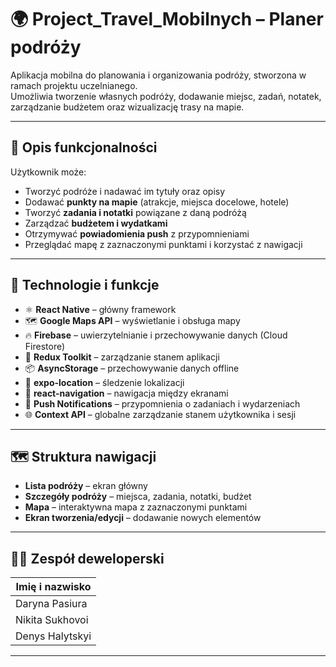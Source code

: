 # 🌍 Project_Travel_Mobilnych – **Planer podróży**

Aplikacja mobilna do planowania i organizowania podróży, stworzona w ramach projektu uczelnianego.  
Umożliwia tworzenie własnych podróży, dodawanie miejsc, zadań, notatek, zarządzanie budżetem oraz wizualizację trasy na mapie.

---

## 📌 **Opis funkcjonalności**
Użytkownik może:
- Tworzyć podróże i nadawać im tytuły oraz opisy
- Dodawać **punkty na mapie** (atrakcje, miejsca docelowe, hotele)
- Tworzyć **zadania i notatki** powiązane z daną podróżą
- Zarządzać **budżetem i wydatkami**
- Otrzymywać **powiadomienia push** z przypomnieniami
- Przeglądać mapę z zaznaczonymi punktami i korzystać z nawigacji

---

## 🚀 **Technologie i funkcje**

- ⚛️ **React Native** – główny framework
- 🗺️ **Google Maps API** – wyświetlanie i obsługa mapy
- 🔥 **Firebase** – uwierzytelnianie i przechowywanie danych (Cloud Firestore)
- 🧠 **Redux Toolkit** – zarządzanie stanem aplikacji
- 📦 **AsyncStorage** – przechowywanie danych offline
- 📍 **expo-location** – śledzenie lokalizacji
- 🧭 **react-navigation** – nawigacja między ekranami
- 🔔 **Push Notifications** – przypomnienia o zadaniach i wydarzeniach
- 🌐 **Context API** – globalne zarządzanie stanem użytkownika i sesji

---

## 🗺️ **Struktura nawigacji**

- **Lista podróży** – ekran główny
- **Szczegóły podróży** – miejsca, zadania, notatki, budżet
- **Mapa** – interaktywna mapa z zaznaczonymi punktami
- **Ekran tworzenia/edycji** – dodawanie nowych elementów

---

## 👨‍💻 **Zespół deweloperski**

| Imię i nazwisko       |
|-----------------------|
| Daryna Pasiura        |
| Nikita Sukhovoi       |
| Denys Halytskyi       |

---



